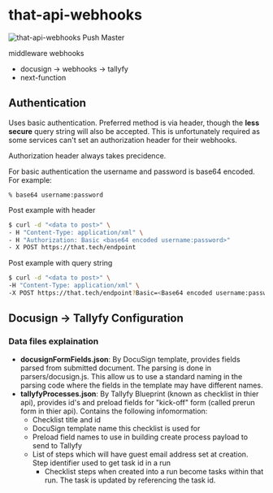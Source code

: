 # that-api-webhooks

![that-api-webhooks Push Master](https://github.com/ThatConference/that-api-functions/workflows/that-api-webhooks%20Push%20Master/badge.svg?branch=master)

middleware webhooks

- docusign -> webhooks -> tallyfy
- next-function

## Authentication

Uses basic authentication. Preferred method is via header, though the **less secure** query string will also be accepted. This is unfortunately required as some services can't set an authorization header for their webhooks.

Authorization header always takes precidence.

For basic authentication the username and password is base64 encoded. For example:

`% base64 username:password`

Post example with header

```bash
$ curl -d "<data to post>" \
- H "Content-Type: application/xml" \
- H "Authorization: Basic <base64 encoded username:password>"
- X POST https://that.tech/endpoint
```

Post example with query string

```bash
$ curl -d "<data to post>" \
-H "Content-Type: application/xml" \
-X POST https://that.tech/endpoint?Basic=<Base64 encoded username:password>
```

## Docusign -> Tallyfy Configuration

### Data files explaination

- **docusignFormFields.json**: By DocuSign template, provides fields parsed from submitted document. The parsing is done in parsers/docusign.js. This allow us to use a standard naming in the parsing code where the fields in the template may have different names.
- **tallyfyProcesses.json**: By Tallyfy Blueprint (known as checklist in thier api), provides id's and preload fields for "kick-off" form (called prerun form in thier api). Contains the following infomormation:
  - Checklist title and id
  - DocuSign template name this checklist is used for
  - Preload field names to use in building create process payload to send to Tallyfy
  - List of steps which will have guest email address set at creation. Step identifier used to get task id in a run
    - Checklist steps when created into a run become tasks within that run. The task is updated by referencing the task id.
